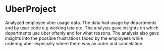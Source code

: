 # UberProject
Analyzed employee uber usage data. The data had usage by departments and by user code e.g working late etc. The analysis gave insights on which departments use uber oftenly and for what reasons. 
The analysis also gave insights into the possible frustrations faced by the employees while ordering uber especially where there was an order and cancelation. 

